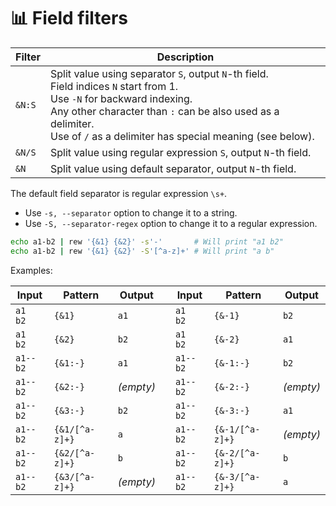# 📊 Field filters

| Filter  | Description                                                     |
| ------- | --------------------------------------------------------------- |
| `&N:S`  | Split value using separator `S`, output `N`-th field.<br>Field indices `N` start from 1.<br>Use `-N` for backward indexing.<br>Any other character than `:` can be also used as a delimiter.<br>Use of `/` as a delimiter has special meaning (see below). |
| `&N/S`  | Split value using regular expression `S`, output `N`-th field. |
| `&N`    | Split value using default separator, output `N`-th field.       |

The default field separator is regular expression `\s+`.

- Use `-s, --separator` option to change it to a string.
- Use `-S, --separator-regex` option to change it to a regular expression.

```bash
echo a1-b2 | rew '{&1} {&2}' -s'-'       # Will print "a1 b2"
echo a1-b2 | rew '{&1} {&2}' -S'[^a-z]+' # Will print "a b"
```

Examples:

| Input    | Pattern        | Output    | | Input    | Pattern         | Output    |
| -------- | -------------- | --------- |-| -------- | --------------- | --------- |
| `a1  b2` | `{&1}`         | `a1`      | | `a1  b2` | `{&-1}`         | `b2`      |
| `a1  b2` | `{&2}`         | `b2`      | | `a1  b2` | `{&-2}`         | `a1`      |
| `a1--b2` | `{&1:-}`       | `a1`      | | `a1--b2` | `{&-1:-}`       | `b2`      |
| `a1--b2` | `{&2:-}`       | *(empty)* | | `a1--b2` | `{&-2:-}`       | *(empty)* |
| `a1--b2` | `{&3:-}`       | `b2`      | | `a1--b2` | `{&-3:-}`       | `a1`      |
| `a1--b2` | `{&1/[^a-z]+}` | `a`       | | `a1--b2` | `{&-1/[^a-z]+}` | *(empty)* |
| `a1--b2` | `{&2/[^a-z]+}` | `b`       | | `a1--b2` | `{&-2/[^a-z]+}` | `b`       |
| `a1--b2` | `{&3/[^a-z]+}` | *(empty)* | | `a1--b2` | `{&-3/[^a-z]+}` | `a`       |
